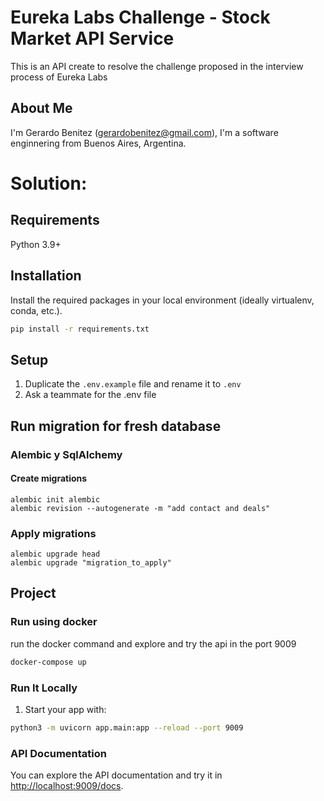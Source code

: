 # Eureka Labs Challenge - Stock Market API Service
This is an API create to resolve the challenge proposed in the interview process of Eureka Labs

## About Me
I'm Gerardo Benitez (gerardobenitez@gmail.com), I'm a software enginnering from Buenos Aires, Argentina. 

# Solution: 

## Requirements

Python 3.9+

## Installation
Install the required packages in your local environment (ideally virtualenv, conda, etc.).

```sh
pip install -r requirements.txt
```

## Setup
1. Duplicate the `.env.example` file and rename it to `.env`
2. Ask a teammate for the .env file

## Run migration for fresh database
### Alembic y SqlAlchemy
#### Create migrations
```
alembic init alembic
alembic revision --autogenerate -m "add contact and deals"
```
 
### Apply migrations 
```
alembic upgrade head
alembic upgrade "migration_to_apply"
```


## Project
### Run using docker
run the docker command and explore and try the api in the port 9009
```sh
docker-compose up
```

### Run It Locally

1. Start your app with:

```sh
python3 -m uvicorn app.main:app --reload --port 9009
```

### API Documentation
You can explore the API documentation and try it in
[http://localhost:9009/docs](http://localhost:9009/docs).

